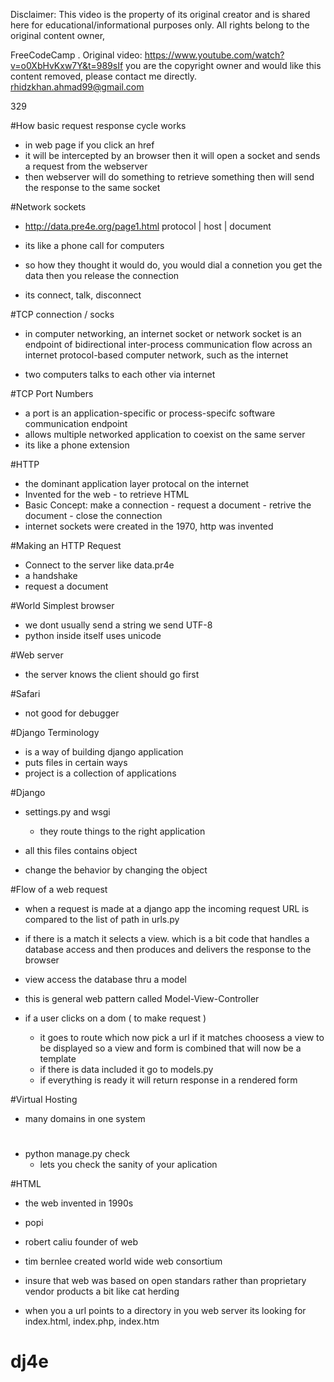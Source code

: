 
Disclaimer: This video is the property of its original creator and is shared here for educational/informational purposes only. All rights belong to the original content owner,

FreeCodeCamp . Original video: https://www.youtube.com/watch?v=o0XbHvKxw7Y&t=989sIf you are the copyright owner and would like this content removed, please contact me directly. rhidzkhan.ahmad99@gmail.com

329

#How basic request response cycle works
- in web page if you click an href 
- it will be intercepted by an browser then it will open a socket and sends a request from the webserver
- then webserver will do something to retrieve something then will send the response 
to the same socket


#Network sockets
- http://data.pre4e.org/page1.html
protocol | host        | document
- its like a phone call for computers

- so how they thought it would do, you would dial a connetion you get the data
then you release the connection
- its connect, talk, disconnect

#TCP connection / socks
- in computer networking, an internet socket or network socket is an endpoint 
of bidirectional inter-process communication flow across an internet protocol-based
computer network, such as the internet

- two computers talks to each other via internet


#TCP Port Numbers
- a port is an application-specific or process-specifc software
communication endpoint
- allows multiple networked application to coexist on the same server
- its like a phone extension

#HTTP 
- the dominant application layer protocal on the internet
- Invented for the web - to retrieve HTML
- Basic Concept: make a connection - request a document - retrive the document - close the connection
- internet sockets were created in the 1970, http was invented 

#Making an HTTP Request
- Connect to the server like data.pr4e
- a handshake
- request a document

#World Simplest browser
- we dont usually send a string we send UTF-8
- python inside itself uses unicode

#Web server
- the server knows the client should go first

#Safari
- not good for debugger


#Django Terminology 
- is a way of building django application
- puts files in certain ways
- project is a collection of applications


#Django
- settings.py and wsgi
    - they route things to the right application

- all this files contains object
- change the behavior by changing the object


#Flow of a web request
- when a request is made at a django app the incoming request URL is compared 
to the list of path in urls.py
- if there is a match it selects a view. which is a bit code that handles
a database access and then produces and delivers the response to the browser
- view access the database thru a model
- this is general web pattern called Model-View-Controller


- if a user clicks on a dom ( to make request )
    - it goes to route which now pick a url if it matches choosess a view to be displayed 
    so a view and form is combined that will now be a template
    - if there is data included it go to models.py
    - if everything is ready it will return response in a rendered form


#Virtual Hosting
- many domains in one system

#
- python manage.py check
    - lets you check the sanity of your aplication


#HTML
- the web invented in 1990s
- popi
- robert caliu founder of web

- tim bernlee created world wide web consortium
- insure that web was based on open standars rather than proprietary vendor
products a bit like cat herding
- when you a url points to a directory in you web server its looking for
index.html, index.php, index.htm































# dj4e
